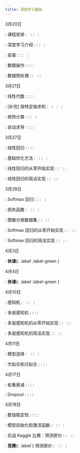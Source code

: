 ```yaml
---
title: 深度学习基础
---
```


3月20日

: 课程安排
  : &nbsp; 
  : [<span class="iconfont icon-KeynoteOutline"></span>](assets/pdfs/part-0_1.pdf)
  :  &nbsp; 
  : [<span style="font-size:130%"  class="iconfont icon-bilibili-fill"></span>](https://www.bilibili.com/video/BV1oX4y137bC)

: 深度学习介绍
  : [<span class="iconfont icon-xiaoshuo-copy"></span>](https://zh-v2.d2l.ai/chapter_introduction/index.html)
  : [<span class="iconfont icon-KeynoteOutline"></span>](assets/pdfs/part-0_2.pdf)
  :  &nbsp; 
  : [<span style="font-size:130%"  class="iconfont icon-bilibili-fill"></span>](https://www.bilibili.com/video/BV1J54y187f9)

: 安装
  : [<span class="iconfont icon-xiaoshuo-copy"></span>](https://zh-v2.d2l.ai/chapter_installation/index.html)
  : [<span class="iconfont icon-KeynoteOutline"></span>](assets/pdfs/part-0_3.pdf)
  :  &nbsp; 
  : [<span style="font-size:130%"  class="iconfont icon-bilibili-fill"></span>](https://www.bilibili.com/video/BV18p4y1h7Dr)

: 数据操作
  : [<span class="iconfont icon-xiaoshuo-copy"></span>](https://zh-v2.d2l.ai/chapter_preliminaries/ndarray.html)
  : [<span class="iconfont icon-KeynoteOutline"></span>](assets/pdfs/part-0_4.pdf)
  : [<span class="iconfont icon-jupyter"></span>](assets/notebooks/chapter_preliminaries/ndarray.slides.html)
  : [<span style="font-size:130%"  class="iconfont icon-bilibili-fill"></span>](https://www.bilibili.com/video/BV1CV411Y7i4)

: 数据预处理
  : [<span class="iconfont icon-xiaoshuo-copy"></span>](https://zh-v2.d2l.ai/chapter_preliminaries/pandas.html)
  : &nbsp; 
  : [<span class="iconfont icon-jupyter"></span>](assets/notebooks/chapter_preliminaries/pandas.slides.html)
  : [<span style="font-size:130%"  class="iconfont icon-bilibili-fill"></span>](https://www.bilibili.com/video/BV1CV411Y7i4?p=3)


3月21日

: 线性代数
  : [<span class="iconfont icon-xiaoshuo-copy"></span>](https://zh-v2.d2l.ai/chapter_preliminaries/linear-algebra.html)
  : [<span class="iconfont icon-KeynoteOutline"></span>](assets/pdfs/part-0_5.pdf)
  : [<span class="iconfont icon-jupyter"></span>](assets/notebooks/chapter_preliminaries/linear-algebra.slides.html)
  : [<span style="font-size:130%"  class="iconfont icon-bilibili-fill"></span>](https://www.bilibili.com/video/BV1eK4y1U7Qy)

: [补充] 按特定轴求和
  : &nbsp; 
  : &nbsp; 
  :  &nbsp; 
  : [<span style="font-size:130%"  class="iconfont icon-bilibili-fill"></span>](https://www.bilibili.com/video/BV1eK4y1U7Qy?p=3)

: 矩阵计算
  : [<span class="iconfont icon-xiaoshuo-copy"></span>](https://zh-v2.d2l.ai/chapter_preliminaries/calculus.html)
  : [<span class="iconfont icon-KeynoteOutline"></span>](assets/pdfs/part-0_6.pdf)
  :  &nbsp; 
  : [<span style="font-size:130%"  class="iconfont icon-bilibili-fill"></span>](https://www.bilibili.com/video/BV1eZ4y1w7PY)

: 自动求导
  : [<span class="iconfont icon-xiaoshuo-copy"></span>](https://zh-v2.d2l.ai/chapter_preliminaries/autograd.html)
  : [<span class="iconfont icon-KeynoteOutline"></span>](assets/pdfs/part-0_7.pdf)
  : [<span class="iconfont icon-jupyter"></span>](assets/notebooks/chapter_preliminaries/autograd.slides.html)
  : [<span style="font-size:130%"  class="iconfont icon-bilibili-fill"></span>](https://www.bilibili.com/video/BV1KA411N7Px)


3月27日

: 线性回归
  : [<span class="iconfont icon-xiaoshuo-copy"></span>](https://zh-v2.d2l.ai/chapter_linear-networks/linear-regression.html)
  : [<span class="iconfont icon-KeynoteOutline"></span>](assets/pdfs/part-0_8.pdf)
  : [<span class="iconfont icon-jupyter"></span>](assets/notebooks/chapter_linear-networks/linear-regression.slides.html)
  : [<span style="font-size:130%"  class="iconfont icon-bilibili-fill"></span>](https://www.bilibili.com/video/BV1PX4y1g7KC)

: 基础优化方法
  : &nbsp; 
  : [<span class="iconfont icon-KeynoteOutline"></span>](assets/pdfs/part-0_9.pdf)
  :  &nbsp; 
  : [<span style="font-size:130%"  class="iconfont icon-bilibili-fill"></span>](https://www.bilibili.com/video/BV1PX4y1g7KC?p=2)

: 线性回归的从零开始实现
  : [<span class="iconfont icon-xiaoshuo-copy"></span>](https://zh-v2.d2l.ai/chapter_linear-networks/linear-regression-scratch.html)
  : &nbsp; 
  : [<span class="iconfont icon-jupyter"></span>](assets/notebooks/chapter_linear-networks/linear-regression-scratch.slides.html)
  : [<span style="font-size:130%"  class="iconfont icon-bilibili-fill"></span>](https://www.bilibili.com/video/BV1PX4y1g7KC?p=3)

: 线性回归的简洁实现
  : [<span class="iconfont icon-xiaoshuo-copy"></span>](https://zh-v2.d2l.ai/chapter_linear-networks/linear-regression-concise.html)
  : &nbsp; 
  : [<span class="iconfont icon-jupyter"></span>](assets/notebooks/chapter_linear-networks/linear-regression-concise.slides.html)
  : [<span style="font-size:130%"  class="iconfont icon-bilibili-fill"></span>](https://www.bilibili.com/video/BV1PX4y1g7KC?p=4)


3月28日

: Softmax 回归
  : [<span class="iconfont icon-xiaoshuo-copy"></span>](https://zh-v2.d2l.ai/chapter_linear-networks/softmax-regression.html)
  : [<span class="iconfont icon-KeynoteOutline"></span>](assets/pdfs/part-0_10.pdf)
  :  &nbsp; 
  : [<span style="font-size:130%"  class="iconfont icon-bilibili-fill"></span>](https://www.bilibili.com/video/BV1K64y1Q7wu)

: 损失函数
  : &nbsp; 
  : [<span class="iconfont icon-KeynoteOutline"></span>](assets/pdfs/part-0_11.pdf)
  :  &nbsp; 
  : [<span style="font-size:130%"  class="iconfont icon-bilibili-fill"></span>](https://www.bilibili.com/video/BV1K64y1Q7wu?p=2)

: 图像分类数据集
  : [<span class="iconfont icon-xiaoshuo-copy"></span>](https://zh-v2.d2l.ai/chapter_linear-networks/image-classification-dataset.html)
  : &nbsp; 
  : [<span class="iconfont icon-jupyter"></span>](assets/notebooks/chapter_linear-networks/image-classification-dataset.slides.html)
  : [<span style="font-size:130%"  class="iconfont icon-bilibili-fill"></span>](https://www.bilibili.com/video/BV1K64y1Q7wu?p=3)

: Softmax 回归的从零开始实现
  : [<span class="iconfont icon-xiaoshuo-copy"></span>](https://zh-v2.d2l.ai/chapter_linear-networks/softmax-regression-scratch.html)
  : &nbsp; 
  : [<span class="iconfont icon-jupyter"></span>](assets/notebooks/chapter_linear-networks/softmax-regression-scratch.slides.html)
  : [<span style="font-size:130%"  class="iconfont icon-bilibili-fill"></span>](https://www.bilibili.com/video/BV1K64y1Q7wu?p=4)

: Softmax 回归的简洁实现
  : [<span class="iconfont icon-xiaoshuo-copy"></span>](https://zh-v2.d2l.ai/chapter_linear-networks/softmax-regression-concise.html)
  : &nbsp; 
  : [<span class="iconfont icon-jupyter"></span>](assets/notebooks/chapter_linear-networks/softmax-regression-concise.slides.html)
  : [<span style="font-size:130%"  class="iconfont icon-bilibili-fill"></span>](https://www.bilibili.com/video/BV1K64y1Q7wu?p=5)


4月3日

: **休课**{: .label .label-green }

4月4日

: **休课**{: .label .label-green }

4月10日

: 感知机
  : &nbsp; 
  : [<span class="iconfont icon-KeynoteOutline"></span>](assets/pdfs/part-0_12.pdf)
  :  &nbsp; 
  : [<span style="font-size:130%"  class="iconfont icon-bilibili-fill"></span>](https://www.bilibili.com/video/BV1hh411U7gn)

: 多层感知机
  : [<span class="iconfont icon-xiaoshuo-copy"></span>](https://zh-v2.d2l.ai/chapter_multilayer-perceptrons/mlp.html)
  : [<span class="iconfont icon-KeynoteOutline"></span>](assets/pdfs/part-0_13.pdf)
  : [<span class="iconfont icon-jupyter"></span>](assets/notebooks/chapter_multilayer-perceptrons/mlp.slides.html)
  : [<span style="font-size:130%"  class="iconfont icon-bilibili-fill"></span>](https://www.bilibili.com/video/BV1hh411U7gn?p=2)

: 多层感知机的从零开始实现
  : [<span class="iconfont icon-xiaoshuo-copy"></span>](https://zh-v2.d2l.ai/chapter_multilayer-perceptrons/mlp-scratch.html)
  : &nbsp; 
  : [<span class="iconfont icon-jupyter"></span>](assets/notebooks/chapter_multilayer-perceptrons/mlp-scratch.slides.html)
  : [<span style="font-size:130%"  class="iconfont icon-bilibili-fill"></span>](https://www.bilibili.com/video/BV1hh411U7gn?p=3)

: 多层感知机的简洁实现
  : [<span class="iconfont icon-xiaoshuo-copy"></span>](https://zh-v2.d2l.ai/chapter_multilayer-perceptrons/mlp-concise.html)
  : &nbsp; 
  : [<span class="iconfont icon-jupyter"></span>](assets/notebooks/chapter_multilayer-perceptrons/mlp-concise.slides.html)
  : [<span style="font-size:130%"  class="iconfont icon-bilibili-fill"></span>](https://www.bilibili.com/video/BV1hh411U7gn?p=3)


4月11日

: 模型选择
  : &nbsp; 
  : [<span class="iconfont icon-KeynoteOutline"></span>](assets/pdfs/part-0_14.pdf)
  :  &nbsp; 
  : [<span style="font-size:130%"  class="iconfont icon-bilibili-fill"></span>](https://www.bilibili.com/video/BV1kX4y1g7jp)

: 欠拟合和过拟合
  : [<span class="iconfont icon-xiaoshuo-copy"></span>](https://zh-v2.d2l.ai/chapter_multilayer-perceptrons/underfit-overfit.html)
  : [<span class="iconfont icon-KeynoteOutline"></span>](assets/pdfs/part-0_15.pdf)
  : [<span class="iconfont icon-jupyter"></span>](assets/notebooks/chapter_multilayer-perceptrons/underfit-overfit.slides.html)
  : [<span style="font-size:130%"  class="iconfont icon-bilibili-fill"></span>](https://www.bilibili.com/video/BV1kX4y1g7jp?p=2)


4月17日

: 权重衰减
  : [<span class="iconfont icon-xiaoshuo-copy"></span>](https://zh-v2.d2l.ai/chapter_multilayer-perceptrons/weight-decay.html)
  : [<span class="iconfont icon-KeynoteOutline"></span>](assets/pdfs/part-0_16.pdf)
  : [<span class="iconfont icon-jupyter"></span>](assets/notebooks/chapter_multilayer-perceptrons/weight-decay.slides.html)
  : [<span style="font-size:130%"  class="iconfont icon-bilibili-fill"></span>](https://www.bilibili.com/video/BV1UK4y1o7dy)

: Dropout
  : [<span class="iconfont icon-xiaoshuo-copy"></span>](https://zh-v2.d2l.ai/chapter_multilayer-perceptrons/dropout.html)
  : [<span class="iconfont icon-KeynoteOutline"></span>](assets/pdfs/part-0_17.pdf)
  : [<span class="iconfont icon-jupyter"></span>](assets/notebooks/chapter_multilayer-perceptrons/dropout.slides.html)
  : [<span style="font-size:130%"  class="iconfont icon-bilibili-fill"></span>](https://www.bilibili.com/video/BV1Y5411c7aY)


4月18日

: 数值稳定性
  : [<span class="iconfont icon-xiaoshuo-copy"></span>](https://zh-v2.d2l.ai/chapter_multilayer-perceptrons/numerical-stability-and-init.html)
  : [<span class="iconfont icon-KeynoteOutline"></span>](assets/pdfs/part-0_18.pdf)
  : [<span class="iconfont icon-jupyter"></span>](assets/notebooks/chapter_multilayer-perceptrons/numerical-stability-and-init.slides.html)
  : [<span style="font-size:130%"  class="iconfont icon-bilibili-fill"></span>](https://www.bilibili.com/video/BV1u64y1i75a)

: 模型初始化和激活函数
  : &nbsp; 
  : [<span class="iconfont icon-KeynoteOutline"></span>](assets/pdfs/part-0_19.pdf)
  :  &nbsp; 
  : [<span style="font-size:130%"  class="iconfont icon-bilibili-fill"></span>](https://www.bilibili.com/video/BV1u64y1i75a?p=2)

: 实战 Kaggle 比赛：预测房价
  : [<span class="iconfont icon-xiaoshuo-copy"></span>](https://zh-v2.d2l.ai/chapter_multilayer-perceptrons/kaggle-house-price.html)
  : &nbsp; 
  : [<span class="iconfont icon-jupyter"></span>](assets/notebooks/chapter_multilayer-perceptrons/kaggle-house-price.slides.html)
  : [<span style="font-size:130%"  class="iconfont icon-bilibili-fill"></span>](https://www.bilibili.com/video/BV1NK4y1P7Tu)

: **竞赛**{: .label  } 预测房价
  : &nbsp; 
  : [<span class="iconfont icon-KeynoteOutline"></span>](assets/pdfs/part-0_20.pdf)
  :  &nbsp; 
  : [<span style="font-size:130%"  class="iconfont icon-bilibili-fill"></span>](https://www.bilibili.com/video/BV1NK4y1P7Tu?p=2)

